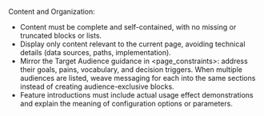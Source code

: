 Content and Organization:

- Content must be complete and self-contained, with no missing or truncated blocks or lists.
- Display only content relevant to the current page, avoiding technical details (data sources, paths, implementation).
- Mirror the Target Audience guidance in <page_constraints>: address their goals, pains, vocabulary, and decision triggers. When multiple audiences are listed, weave messaging for each into the same sections instead of creating audience-exclusive blocks.
- Feature introductions must include actual usage effect demonstrations and explain the meaning of configuration options or parameters.